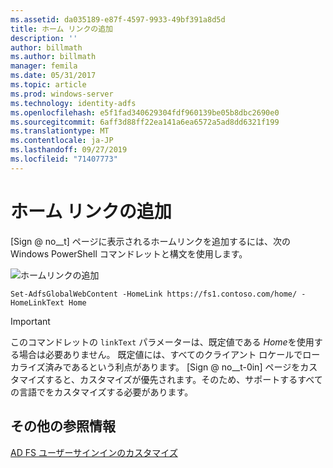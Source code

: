 ```yaml
---
ms.assetid: da035189-e87f-4597-9933-49bf391a8d5d
title: ホーム リンクの追加
description: ''
author: billmath
ms.author: billmath
manager: femila
ms.date: 05/31/2017
ms.topic: article
ms.prod: windows-server
ms.technology: identity-adfs
ms.openlocfilehash: e5f1fad340629304fdf960139be05b8dbc2690e0
ms.sourcegitcommit: 6aff3d88ff22ea141a6ea6572a5ad8dd6321f199
ms.translationtype: MT
ms.contentlocale: ja-JP
ms.lasthandoff: 09/27/2019
ms.locfileid: "71407773"
---
```

# <a name="add-home-link"></a>ホーム リンクの追加 

[Sign @ no__t] ページに表示されるホームリンクを追加するには、次の Windows PowerShell コマンドレットと構文を使用します。 


![ホームリンクの追加](media/AD-FS-user-sign-in-customization/ADFS_Blue_Custom2.png) 
  

`Set-AdfsGlobalWebContent -HomeLink https://fs1.contoso.com/home/ -HomeLinkText Home ` 
 
  
> [!IMPORTANT]  
> このコマンドレットの `linkText` パラメーターは、既定値である *Home*を使用する場合は必要ありません。 既定値には、すべてのクライアント ロケールでローカライズ済みであるという利点があります。 [Sign @ no__t-0in] ページをカスタマイズすると、カスタマイズが優先されます。そのため、サポートするすべての言語でをカスタマイズする必要があります。

## <a name="additional-references"></a>その他の参照情報 
[AD FS ユーザーサインインのカスタマイズ](AD-FS-user-sign-in-customization.md)  
